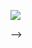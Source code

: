![](Maszyny/Linux/Bank/Pasted%20image%2020210813131729.png)

-->
<!-- [DEBUG] I added the file extension .htb to execute as php for debugging purposes only [DEBUG]
<a class="btn btn-primary' href='javascript:;'>
